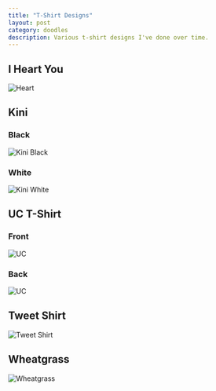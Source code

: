 ```yaml
---
title: "T-Shirt Designs"
layout: post
category: doodles
description: Various t-shirt designs I've done over time. 
---
```

<h2 id="i-heart-you">I Heart You</h2>

![Heart]({{site.repo}}images{{page.url}}/heart.jpg)

<h2 id="kini">Kini </h2>

### Black
![Kini Black]({{site.repo}}images{{page.url}}/kini-shirt.jpg)
### White
![Kini White]({{site.repo}}images{{page.url}}/kini-shirt2.jpg)

<h2 id="uc-t-shirt">UC T-Shirt</h2>

### Front
![UC]({{site.repo}}images{{page.url}}/IT-front.jpg)
### Back
![UC]({{site.repo}}images{{page.url}}/IT-back.jpg)

<h2 id="tweet-shirt">Tweet Shirt</h2>

![Tweet Shirt]({{site.repo}}images{{page.url}}/twittershirt.jpg)

<h2 id="wheatgrass">Wheatgrass</h2>

![Wheatgrass]({{site.repo}}images{{page.url}}/wheatgrass.jpg)

